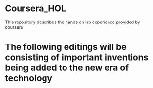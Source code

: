 # Coursera_HOL
This repository describes the hands on lab experience provided by coursera
# The following editings will be consisting of important inventions being added to the new era of technology
